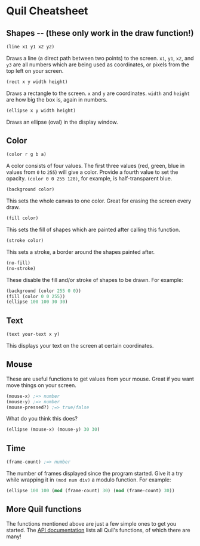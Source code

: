 # Quil Cheatsheet

## Shapes -- (these only work in the draw function!)

```clj
(line x1 y1 x2 y2)
```

Draws a line (a direct path between two points) to the screen. `x1`, `y1`,
`x2`, and `y3` are all numbers which are being used as coordinates, or pixels
from the top left on your screen.

```clj
(rect x y width height)
```

Draws a rectangle to the screen. `x` and `y` are coordinates. `width` and
`height` are how big the box is, again in numbers.

```clj
(ellipse x y width height)
```

Draws an ellipse (oval) in the display window.

## Color

```clj
(color r g b a)
```

A color consists of four values. The first three values (red, green, blue in
values from `0` to `255`) will give a color. Provide a fourth value to set the
opacity. `(color 0 0 255 128)`, for example, is half-transparent blue.

```clj
(background color)
```

This sets the whole canvas to one color. Great for erasing the screen every
draw.

```clj
(fill color)
```

This sets the fill of shapes which are painted after calling this function.

```clj
(stroke color)
```

This sets a stroke, a border around the shapes painted after.

```clj
(no-fill)
(no-stroke)
```

These disable the fill and/or stroke of shapes to be drawn. For example:

```clj
(background (color 255 0 0))
(fill (color 0 0 255))
(ellipse 100 100 30 30)
```

## Text

```clj
(text your-text x y)
```

This displays your text on the screen at certain coordinates.

## Mouse

These are useful functions to get values from your mouse. Great if you want
move things on your screen.

```clj
(mouse-x) ;=> number
(mouse-y) ;=> number
(mouse-pressed?) ;=> true/false
```

What do you think this does?

```clj
(ellipse (mouse-x) (mouse-y) 30 30)
```

## Time

```clj
(frame-count) ;=> number
```

The number of frames displayed since the program started. Give it a try while
wrapping it in `(mod num div)` a modulo function. For example:

```clj
(ellipse 100 100 (mod (frame-count) 30) (mod (frame-count) 30))
```

## More Quil functions

The functions mentioned above are just a few simple ones to get you started.
The [API documentation](http://quil.info/api) lists all Quil's functions, of
which there are many!
